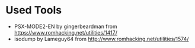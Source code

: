 # Used Tools
- PSX-MODE2-EN by gingerbeardman from https://www.romhacking.net/utilities/1417/
- isodump by Lameguy64 from http://www.romhacking.net/utilities/1574/
